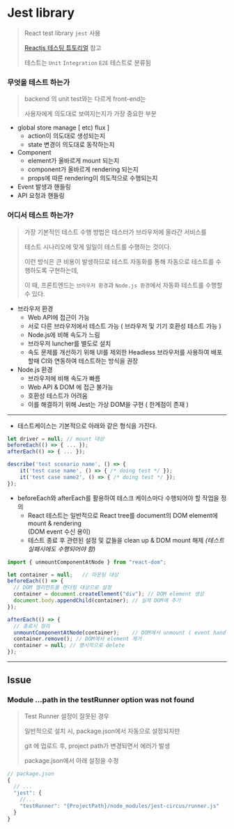 # Jest library

> React test library `jest` 사용
> 
> [Reactjs 테스팅 튜토리얼](https://ko.reactjs.org/docs/testing-recipes.html) 참고
> 
> 테스트는 `Unit` `Integration` `E2E` 테스트로 분류됨

### 무엇을 테스트 하는가

> backend 의 unit test와는 다르게 front-end는
> 
> 사용자에게 의도대로 보여지는지가 가장 중요한 부분

- global store manage [ etc) flux ]
  - action이 의도대로 생성되는지
  - state 변경이 의도대로 동작하는지
- Component
  - element가 올바르게 mount 되는지
  - component가 올바르게 rendering 되는지
  - props에 따른 rendering이 의도적으로 수행되는지
- Event 발생과 핸들링
- API 요청과 핸들링

### 어디서 테스트 하는가?

> 가장 기본적인 테스트 수행 방법은 테스터가 브라우저에 올라간 서비스를
> 
> 테스트 시나리오에 맞게 일일이 테스트를 수행하는 것이다.
> 
> 이런 방식은 큰 비용이 발생하므로 테스트 자동화를 통해 자동으로 테스트를 수행하도록 구현하는데,
> 
> 이 때, 프론트엔드는 `브라우저 환경`과 `Node.js 환경`에서 자동화 테스트를 수행할 수 있다.

- 브라우저 환경
  - Web API에 접근이 가능
  - 서로 다른 브라우저에서 테스트 가능 ( 브라우저 및 기기 호환성 테스트 가능 )
  - Node.js에 비해 속도가 느림
  - 브라우저 luncher를 별도로 설치
  - 속도 문제를 개선하기 위해 UI를 제외한 Headless 브라우저를 사용하여 배포할때 CI와 연동하여 테스트하는 방식을 권장
- Node.js 환경
  - 브라우저에 비해 속도가 빠름
  - Web API & DOM 에 접근 불가능
  - 호환성 테스트가 어려움
  - 이를 해결하기 위해 Jest는 가상 DOM을 구현 ( 한계점이 존재 )

---

- 테스트케이스는 기본적으로 아래와 같은 형식을 가진다.

```javascript
let driver = null; // mount 대상
beforeEach(() => { ... }); 
afterEach(() => { ... });

describe('test scenario name', () => {
    it('test case name', () => { /* doing test */ });
    it('test case name2', () => { /* doing test */ });
});
```

- beforeEach와 afterEach를 활용하여 테스크 케이스마다 수행되어야 할 작업을 정의
  - React 테스트는 일반적으로 React tree를 document의 DOM element에 mount & rendering<br/>(DOM event 수신 용이)
  - 테스트 종료 후 관련된 설정 및 값들을 clean up & DOM mount 해제 _(테스트 실패시에도 수행되어야 함)_

```javascript
import { unmountComponentAtNode } from "react-dom";

let container = null;   // 마운팅 대상
beforeEach(() => {
  // DOM 엘리먼트를 렌더링 대상으로 설정
  container = document.createElement("div"); // DOM element 생성
  document.body.appendChild(container); // 실제 DOM에 추가
});

afterEach(() => {
  // 종료시 정리
  unmountComponentAtNode(container);    // DOM에서 unmount ( event handler와 state도 정리 )
  container.remove(); // DOM에서 element 제거
  container = null; // 명시적으로 delete
});
```



---
## Issue

### Module ...path in the testRunner option was not found
> Test Runner 설정이 잘못된 경우
> 
> 일반적으로 설치 시, package.json에서 자동으로 설정되지만 
> 
> git 에 업로드 후, project path가 변경되면서 에러가 발생
> 
> package.json에서 아래 설정을 수정

```js
// package.json
{
  // ...
  "jest": {
    //...
    "testRunner": "{ProjectPath}/node_modules/jest-circus/runner.js"
  }
}
```

